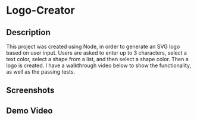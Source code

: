 # Logo-Creator

## Description
This project was created using Node, in order to generate an SVG logo based on user input. Users are asked to enter up to 3 characters, select a text color, select a shape from a list, and then select a shape color. Then a logo is created. I have a walkthrough video below to show the functionality, as well as the passing tests.

## Screenshots

## Demo Video
